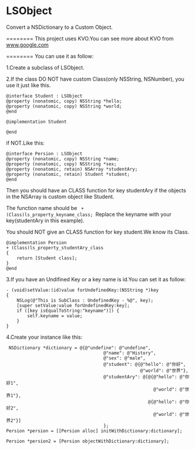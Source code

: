 LSObject
========

Convert a NSDictionary to a Custom Object.

========
This project uses KVO.You can see more about KVO from www.google.com

========
You can use it as follow:

1.Create a subclass of LSObject.

2.If the class DO NOT have custom Class(only NSString, NSNumber), you use it just like this.

	@interface Student : LSObject
	@property (nonatomic, copy) NSString *hello;
	@property (nonatomic, copy) NSString *world;
	@end
	
	@implementation Student

	@end
  if NOT.Like this:

 	@interface Persion : LSObject
	@property (nonatomic, copy) NSString *name;
	@property (nonatomic, copy) NSString *sex;
	@property (nonatomic, retain) NSArray *studentAry;
	@property (nonatomic, retain) Student *student;
	@end

   Then you should have an CLASS function for key studentAry if the objects in the NSArray is custom object like Student.

   The function name should be <code> + (Class)ls_property_keyname_class; </code>Replace the keyname with your key(studentAry in this example).

   You should NOT give an CLASS function for key student.We know its Class.

	@implementation Persion
	+ (Class)ls_property_studentAry_class
	{
	    return [Student class];
	}
	@end
	
3.If you have an Undifined Key or a key name is id.You can set it as follow: 

	- (void)setValue:(id)value forUndefinedKey:(NSString *)key
	{
		NSLog(@"This is SubClass : UndefinedKey - %@", key);
		[super setValue:value forUndefinedKey:key];
		if ([key isEqualToString:"keyname")]) {
			self.keyname = value;
		}
	}

4.Create your instance like this:

	 NSDictionary *dictionary = @{@"undefine": @"undefine",
	                                     @"name": @"History",
	                                     @"sex": @"male",
	                                     @"student": @{@"hello": @"你好",
	                                                   @"world": @"世界"},
	                                     @"studentAry": @[@{@"hello": @"你好1",
	                                                        @"world": @"世界1"},
	                                                      @{@"hello": @"你好2",
	                                                        @"world": @"世界2"}]
	                                     };
    Persion *persion = [[Persion alloc] initWithDictionary:dictionary];
    
    Persion *persion2 = [Persion objectWithDictionary:dictionary];
